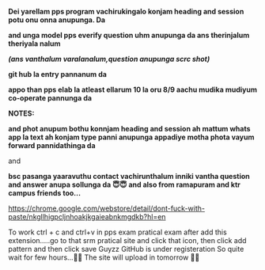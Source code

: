  **Dei yarellam pps program vachirukingalo konjam heading and session potu onu onna anupunga. Da**

**and unga model pps everify question uhm anupunga da ans therinjalum theriyala nalum**

***(ans vanthalum varalanalum,question anupunga scrc shot)***

**git hub la entry pannanum da**

**appo than pps elab la atleast ellarum 10 la oru 8/9 aachu mudika mudiyum
 co-operate pannunga da**

****NOTES:****

**and phot anupum bothu konnjam heading and session ah mattum  whats app la text ah konjam type panni anupunga appadiye motha phota vayum forward pannidathinga da**

and 

**bsc pasanga yaaravuthu contact vachirunthalum inniki vantha question and answer anupa sollunga da
 😇😇
 and also from ramapuram and ktr campus friends too...**


 https://chrome.google.com/webstore/detail/dont-fuck-with-paste/nkgllhigpcljnhoakjkgaieabnkmgdkb?hl=en


To work ctrl + c and ctrl+v in pps exam pratical exam
 after add this extension.....go to  that srm pratical site and click that icon, then click add pattern and then click save
 Guyzz GitHub is under registeration So quite wait for few hours...🙏🏻 The site will upload in tomorrow
✌🏻


